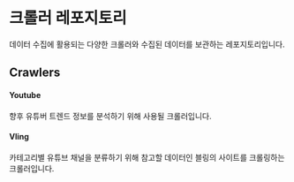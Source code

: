 # 크롤러 레포지토리
데이터 수집에 활용되는 다양한 크롤러와 수집된 데이터를 보관하는 레포지토리입니다.    

## Crawlers
#### Youtube
향후 유튜버 트렌드 정보를 분석하기 위해 사용될 크롤러입니다.
#### Vling
카테고리별 유튜브 채널을 분류하기 위해 참고할 데이터인 블링의 사이트를 크롤링하는 크롤러입니다.